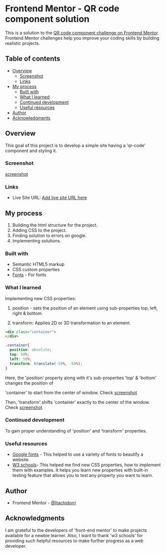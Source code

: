 # Frontend Mentor - QR code component solution

This is a solution to the [QR code component challenge on Frontend Mentor](https://www.frontendmentor.io/challenges/qr-code-component-iux_sIO_H). Frontend Mentor challenges help you improve your coding skills by building realistic projects.

## Table of contents

- [Overview](#overview)
  - [Screenshot](#screenshot)
  - [Links](#links)
- [My process](#my-process)
  - [Built with](#built-with)
  - [What I learned](#what-i-learned)
  - [Continued development](#continued-development)
  - [Useful resources](#useful-resources)
- [Author](#author)
- [Acknowledgments](#acknowledgments)


## Overview

This goal of this project is to develop a simple site having a 'qr-code' component and styling it.


### Screenshot

[screenshot](img/screenshot.png)


### Links

- Live Site URL: [Add live site URL here](https://your-live-site-url.com)

## My process
1. Building the html structure for the project.
2. Adding CSS to the project.
3. Finding solution to errors on google.
4. Implementing solutions.

### Built with

- Semantic HTML5 markup
- CSS custom properties
- [Fonts](https://fonts.google.com/specimen/Outfit) - For fonts


### What I learned

Implementing new CSS properties:
1. position - sets the position of an element using sub-properties top, left, right & bottom.

2. transform: Applies 2D or 3D transformation to an element.

```html
<div class="container">
</div>
```

```css
.container{
  position: absolute;
  top: 50%;
  left: 50%;
  transform: translate(-50%, -50%);
}
```
Here, the 'position' property along with it's sub-properties 'top' & 'bottom' changes the position of <div>'container' to start from the center of window.
  Check [screenshot](img/before-transform.png)

Then, 'transform' shifts 'container' exactly to the center of the window.
  Check [screenshot](img/after-transform.png)


### Continued development

To gain proper understanding of 'position' and 'transform' properties.


### Useful resources

- [Google fonts](https://fonts.google.com/specimen/Outfit) - This helped to use a variety of fonts to beautify a website.
- [W3 schools](https://www.w3schools.com)- This helped me find new CSS properties, how to implement them with examples. It helps you learn new properties with built-in testing feature that allows you to test any property you want to learn.


## Author

- Frontend Mentor - [@Itachidorri](https://www.frontendmentor.io/profile/Itachidorri)


## Acknowledgments

I am grateful to the developers of 'front-end mentor' to make projects available for a newbie learner. Also, I want to thank 'w3 schools' for providing such helpful resources to make further progress as a web developer.
